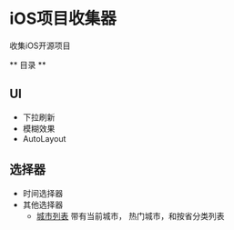 # iOS项目收集器
收集iOS开源项目

** 目录 **
## UI
- 下拉刷新
- 模糊效果
- AutoLayout
## 选择器
- 时间选择器
- 其他选择器
  * [城市列表](https://github.com/CharlinFeng/CFCityPickerVC) 带有当前城市，
  热门城市，和按省分类列表
